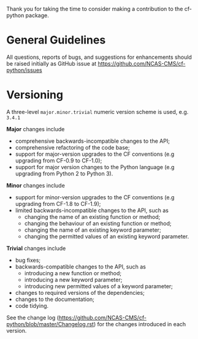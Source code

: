 Thank you for taking the time to consider making a contribution to the
cf-python package.

# General Guidelines

All questions, reports of bugs, and suggestions for enhancements
should be raised initially as GitHub issue at
https://github.com/NCAS-CMS/cf-python/issues

# Versioning

A three-level ``major.minor.trivial`` numeric version scheme is used,
e.g. ``3.4.1``

**Major** changes include
  * comprehensive backwards-incompatible changes to the API;
  * comprehensive refactoring of the code base;
  * support for major-version upgrades to the CF conventions (e.g
    upgrading from CF-0.9 to CF-1.0);
  * support for major version changes to the Python language (e.g
    upgrading from Python 2 to Python 3).

**Minor** changes include
  * support for minor-version upgrades to the CF conventions (e.g
    upgrading from CF-1.8 to CF-1.9);
  * limited backwards-incompatible changes to the API, such as
    - changing the name of an existing function or method;
    - changing the behaviour of an existing function or method;
    - changing the name of an existing keyword parameter;
    - changing the permitted values of an existing keyword parameter.

**Trivial** changes include
  * bug fixes;
  * backwards-compatible changes to the API, such as
    - introducing a new function or method;
    - introducing a new keyword parameter;
    - introducing new permitted values of a keyword parameter;
  * changes to required versions of the dependencies;
  * changes to the documentation;
  * code tidying.

See the change log
(https://github.com/NCAS-CMS/cf-python/blob/master/Changelog.rst) for
the changes introduced in each version.
